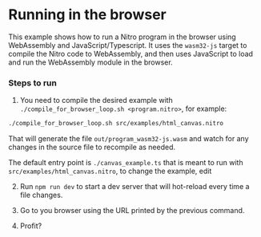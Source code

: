 # Running in the browser

This example shows how to run a Nitro program in the browser using WebAssembly and JavaScript/Typescript.
It uses the `wasm32-js` target to compile the Nitro code to WebAssembly, and then uses JavaScript to load and run the
WebAssembly module in the browser.

### Steps to run

1. You need to compile the desired example with `./compile_for_browser_loop.sh <program.nitro>`, for example:

```bash
./compile_for_browser_loop.sh src/examples/html_canvas.nitro
```

That will generate the file `out/program_wasm32-js.wasm` and watch for any changes in the source file to recompile as
needed.

The default entry point is `./canvas_example.ts` that is meant to run with `src/examples/html_canvas.nitro`, to change the example, edit 

2. Run `npm run dev` to start a dev server that will hot-reload every time a file changes.

3. Go to you browser using the URL printed by the previous command.
4. Profit?

